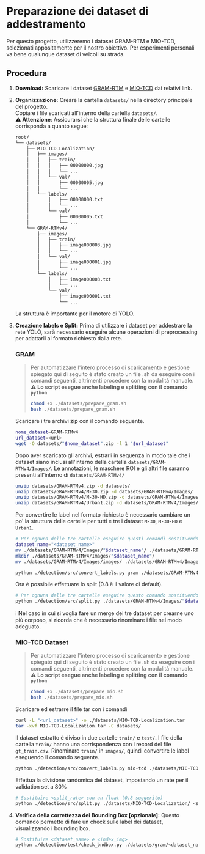 # Preparazione dei dataset di addestramento
Per questo progetto, utilizzeremo i dataset GRAM-RTM e MIO-TCD, selezionati appositamente per il nostro obiettivo. Per esperimenti personali va bene qualunque dataset di veicoli su strada.

## Procedura
1.  **Download:** Scaricare i dataset [GRAM-RTM](https://gram.web.uah.es/data/datasets/rtm/index.html) e [MIO-TCD](https://tcd.miovision.com/challenge/dataset.html) dai relativi link.
2.  **Organizzazione:** Creare la cartella `datasets/` nella directory principale del progetto.\
Copiare i file scaricati all'interno della cartella `datasets/`.\
**⚠️ Attenzione**: Assicurarsi che la struttura finale delle cartelle corrisponda a quanto segue:
    ```markdown
    root/
    └── datasets/
        ├── MIO-TCD-Localization/
        │   ├── images/
        │   │   ├── train/
        │   │   │   ├── 00000000.jpg
        │   │   │   └── ...
        │   │   └── val/
        │   │       ├── 00000005.jpg
        │   │       └── ...
        │   └── labels/
        │       │   ├── 00000000.txt
        │       │   └── ...
        │       └── val/
        │           ├── 00000005.txt
        │           └── ...
        └── GRAM-RTMv4/
            ├── images/
            │   ├── train/
            │   │   ├── image000003.jpg
            │   │   └── ...
            │   └── val/
            │       ├── image000001.jpg
            │       └── ...
            └── labels/
                │   ├── image000003.txt
                │   └── ...
                └── val/
                    ├── image000001.txt
                    └── ...
    ```
    La struttura è importante per il motore di YOLO.

3.  **Creazione labels e Split:** Prima di utilizzare i dataset per addestrare la rete YOLO, sarà necessario eseguire alcune operazioni di preprocessing per adattarli al formato richiesto dalla rete.


    ### GRAM
    >Per automatizzare l'intero processo di scaricamento e gestione spiegato qui di seguito è stato creato un file .sh da eseguire con i comandi seguenti, altrimenti procedere con la modalità manuale.\
    >**⚠️ Lo script esegue anche labeling e splitting con il comando `python`**
    >```sh
    >chmod +x ./datasets/prepare_gram.sh
    >bash ./datasets/prepare_gram.sh
    >```

    Scaricare i tre archivi zip con il comando seguente.
    ```sh
    nome_dataset=GRAM-RTMv4
    url_dataset=<url>
    wget -O datasets/"$nome_dataset".zip -l 1 "$url_dataset"
    ```

    Dopo aver scaricato gli archivi, estrarli in sequenza in modo tale che i dataset siano inclusi all'interno della cartella `datasets/GRAM-RTMv4/Images/`. Le annotazioni, le maschere ROI e gli altri file saranno presenti all'interno di `datasets/GRAM-RTMv4/`

    ```sh
    unzip datasets/GRAM-RTMv4.zip -d datasets/
    unzip datasets/GRAM-RTMv4/M-30.zip -d datasets/GRAM-RTMv4/Images/
    unzip datasets/GRAM-RTMv4/M-30-HD.zip -d datasets/GRAM-RTMv4/Images/
    unzip datasets/GRAM-RTMv4/Urban1.zip -d datasets/GRAM-RTMv4/Images/
    ```

    Per convertire le label nel formato richiesto è necessario cambiare un po' la struttura delle cartelle per tutti e tre i dataset `M-30`, `M-30-HD` e `Urban1`.

    ```sh
    # Per ognuna delle tre cartelle eseguire questi comandi sostituendo <dataset_name>
    dataset_name="<dataset_name>"
    mv ./datasets/GRAM-RTMv4/Images/"$dataset_name"/ ./datasets/GRAM-RTMv4/Images/images/
    mkdir ./datasets/GRAM-RTMv4/Images/"$dataset_name"/
    mv ./datasets/GRAM-RTMv4/Images/images/ ./datasets/GRAM-RTMv4/Images/"$dataset_name"/images/

    python ./detection/src/convert_labels.py gram ./datasets/GRAM-RTMv4/Images/"$dataset_name"/images/ ./datasets/GRAM-RTMv4/Annotations/"$dataset_name"/xml/
    ```

    Ora è possibile effettuare lo split (0.8 è il valore di default).

    ```sh
    # Per ognuna delle tre cartelle eseguire questo comando sostituendo <dataset_name> e <split_rate> con un float (0.8 suggerito)
    python ./detection/src/split.py ./datasets/GRAM-RTMv4/Images/"$dataset_name"/ <split_rate>
    ```

    ℹ️   Nel caso in cui si voglia fare un merge dei tre dataset per crearne uno più corposo, si ricorda che è necessario rinominare i file nel modo adeguato.


    ### MIO-TCD Dataset
    >Per automatizzare l'intero processo di scaricamento e gestione spiegato qui di seguito è stato creato un file .sh da eseguire con i comandi seguenti, altrimenti procedere con la modalità manuale.\
    >**⚠️ Lo script esegue anche labeling e splitting con il comando `python`**
    >```sh
    >chmod +x ./datasets/prepare_mio.sh
    >bash ./datasets/prepare_mio.sh
    >```

    Scaricare ed estrarre il file tar con i comandi
    ```sh
    curl -L "<url_dataset>" -o ./datasets/MIO-TCD-Localization.tar
    tar -xvf MIO-TCD-Localization.tar -C datasets/
    ```

    Il dataset estratto è diviso in due cartelle `train/` e `test/`. I file della cartella `train/` hanno una corrispondenza con i record del file `gt_train.csv`. Rinominare `train/` in `images/`, quindi convertire le label eseguendo il comando seguente.

    ```sh
    python ./detection/src/convert_labels.py mio-tcd ./datasets/MIO-TCD-Localization/images/ ./datasets/MIO-TCD-Localization/gt_train.csv
    ```

    Effettua la divisione randomica del dataset, impostando un rate per il validation set a 80%
    ```sh
    # Sostituire <split_rate> con un float (0.8 suggerito)
    python ./detection/src/split.py ./datasets/MIO-TCD-Localization/ <split_rate>
    ```



4.  **Verifica della correttezza dei Bounding Box [opzionale]:** Questo comando permette di fare un check sulle label dei dataset, visualizzando i bounding box.
    ```sh
    # Sostituire <dataset_name> e <index_img>
    python ./detection/test/check_bndbox.py ./datasets/gram/<dataset_name>/images/ <index_img>
    ```
